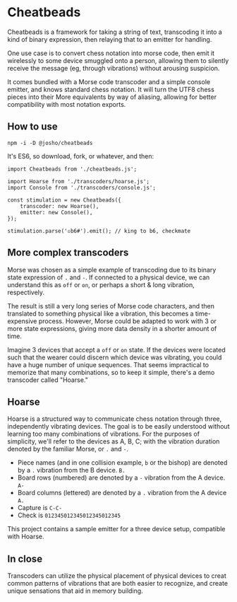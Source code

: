 # Cheatbeads

Cheatbeads is a framework for taking a string of text, transcoding it into a kind of binary expression, then relaying that to an emitter for handling.

One use case is to convert chess notation into morse code, then emit it wirelessly to some device smuggled onto a person, allowing them to silently receive the message (eg, through vibrations) without arousing suspicion.

It comes bundled with a Morse code transcoder and a simple console emitter, and knows standard chess notation. It will turn the UTF8 chess pieces into their More equivalents by way of aliasing, allowing for better compatibility with most notation exports.


## How to use

`npm -i -D @josho/cheatbeads`

It's ES6, so download, fork, or whatever, and then:

```
import Cheatbeads from './cheatbeads.js';

import Hoarse from './transcoders/hoarse.js';
import Console from './transcoders/console.js';

const stimulation = new Cheatbeads({
    transcoder: new Hoarse(),
    emitter: new Console(),
});

stimulation.parse('♔b6#').emit(); // king to b6, checkmate

```


## More complex transcoders

Morse was chosen as a simple example of transcoding due to its binary state expression of `.` and `-`. If connected to a physical device, we can understand this as `off` or `on`, or perhaps a short & long vibration, respectively.

The result is still a very long series of Morse code characters, and then translated to something physical like a vibration, this becomes a time-expensive process. However, Morse could be adapted to work with 3 or more state expressions, giving more data density in a shorter amount of time.

Imagine 3 devices that accept a `off` or `on` state. If the devices were located such that the wearer could discern which device was vibrating, you could have a huge number of unique sequences. That seems impractical to memorize that many combinations, so to keep it simple, there's a demo transcoder called "Hoarse."

## Hoarse

Hoarse is a structured way to communicate chess notation through three, independently vibrating devices. The goal is to be easily understood without learning too many combinations of vibrations. For the purposes of simplicity, we'll refer to the devices as A, B, C; with the vibration duration denoted by the familiar Morse, or `.` and `-`.

- Piece names (and in one collision example, `b` or the bishop) are denoted by a `.` vibration from the B device. `B.`
- Board rows (numbered) are denoted by a `-` vibration from the A device. `A-`
- Board columns (lettered) are denoted by a `.` vibration from the A device `A.`
- Capture is `C-C-`
- Check is `012345012345012345012345`

This project contains a sample emitter for a three device setup, compatible with Hoarse.


## In close

Transcoders can utilize the physical placement of physical devices to creat common patterns of vibrations that are both easier to recognize, and create unique sensations that aid in memory building.
